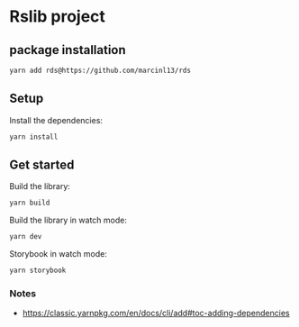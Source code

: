 # Rslib project

## package installation

```bash
yarn add rds@https://github.com/marcinl13/rds

```

## Setup

Install the dependencies:

```bash
yarn install
```

## Get started

Build the library:

```bash
yarn build
```

Build the library in watch mode:

```bash
yarn dev
```

Storybook in watch mode:

```bash
yarn storybook
```

### Notes

- https://classic.yarnpkg.com/en/docs/cli/add#toc-adding-dependencies
